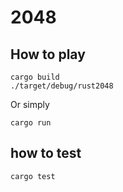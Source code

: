 # 2048

## How to play

```
cargo build
./target/debug/rust2048
```

Or simply

```
cargo run
```

## how to test

```
cargo test
```